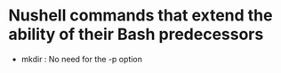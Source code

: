 # Nushell commands that extend the ability of their Bash predecessors

- mkdir : No need for the -p option
